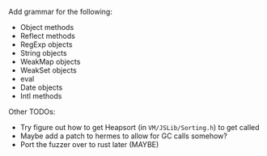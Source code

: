 Add grammar for the following:

* Object methods
* Reflect methods
* RegExp objects
* String objects
* WeakMap objects
* WeakSet objects
* eval
* Date objects
* Intl methods

Other TODOs:

* Try figure out how to get Heapsort (in `VM/JSLib/Sorting.h`) to get called
* Maybe add a patch to hermes to allow for GC calls somehow?
* Port the fuzzer over to rust later (MAYBE)

